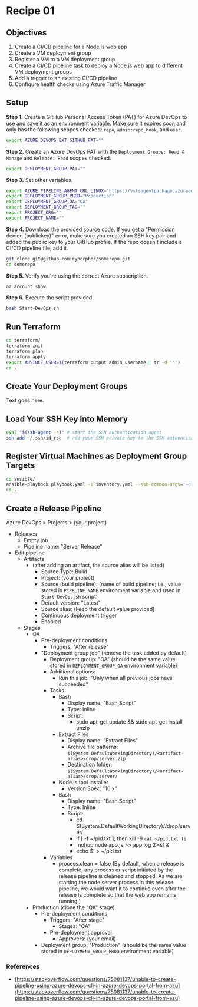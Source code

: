 # Recipe 01

## Objectives
1. Create a CI/CD pipeline for a Node.js web app
2. Create a VM deployment group
3. Register a VM to a VM deployment group
4. Create a CI/CD pipeline task to deploy a Node.js web app to different VM deployment groups
5. Add a trigger to an existing CI/CD pipeline
6. Configure health checks using Azure Traffic Manager

## Setup
**Step 1.** Create a GitHub Personal Access Token (PAT) for Azure DevOps to use and save it as an environment variable. Make sure it expires soon and only has the following scopes checked: `repo`, `admin:repo_hook`, and `user`. 
```bash
export AZURE_DEVOPS_EXT_GITHUB_PAT=""
```

**Step 2.** Create an Azure DevOps PAT with the `Deployment Groups: Read & Manage` and `Release: Read` scopes checked. 
```bash
export DEPLOYMENT_GROUP_PAT="" 
```

**Step 3.** Set other variables. 
```bash
export AZURE_PIPELINE_AGENT_URL_LINUX="https://vstsagentpackage.azureedge.net/agent/3.227.2/vsts-agent-linux-x64-3.227.2.tar.gz"
export DEPLOYMENT_GROUP_PROD="Production"
export DEPLOYMENT_GROUP_QA="QA"
export DEPLOYMENT_GROUP_TAG=""
export PROJECT_ORG=""
export PROJECT_NAME=""
```

**Step 4.** Download the provided source code. If you get a "Permission denied (publickey)" error, make sure you created an SSH key pair and added the public key to your GitHub profile. If the repo doesn't include a CI/CD pipeline file, add it.
```bash
git clone git@github.com:cyberphor/somerepo.git
cd somerepo
```

**Step 5.** Verify you're using the correct Azure subscription.
```bash
az account show
```

**Step 6.** Execute the script provided. 
```bash
bash Start-DevOps.sh
```

## Run Terraform
```bash
cd terraform/
terraform init
terraform plan
terraform apply
export ANSIBLE_USER=$(terraform output admin_username | tr -d '"')
cd ..
```

## Create Your Deployment Groups
Text goes here. 

## Load Your SSH Key Into Memory
```bash
eval "$(ssh-agent -s)" # start the SSH authentication agent
ssh-add ~/.ssh/id_rsa  # add your SSH private key to the SSH authentication agent
```

## Register Virtual Machines as Deployment Group Targets
```bash
cd ansible/
ansible-playbook playbook.yaml -i inventory.yaml --ssh-common-args='-o StrictHostKeyChecking=no'
cd ..
```

## Create a Release Pipeline
Azure DevOps > Projects > (your project)
* Releases
  * Empty job
  * Pipeline name: "Server Release"
* Edit pipeline 
  * Artifacts
    * (after adding an artifact, the source alias will be listed)
      * Source Type: Build
      * Project: (your project)
      * Source (build pipeline): (name of build pipeline; i.e., value stored in `PIPELINE_NAME` environment variable and used in `Start-DevOps.sh` script)
      * Default version: "Latest"
      * Source alias: (keep the default value provided)
      * Continuous deployment trigger
      * Enabled
  * Stages
    * QA 
      * Pre-deployment conditions
        * Triggers: "After release"
      * "Deployment group job" (remove the task added by default)
        * Deployment group: "QA" (should be the same value stored in `DEPLOYMENT_GROUP_QA` environment variable)
        * Additional options:
          * Run this job: "Only when all previous jobs have succeeded"
        * Tasks
          * Bash 
            * Display name: "Bash Script"
            * Type: Inline
            * Script:
              * sudo apt-get update && sudo apt-get install unzip
          * Extract Files
            * Display name: "Extract Files"
            * Archive file patterns: `$(System.DefaultWorkingDirectory)/<artifact-alias>/drop/server.zip` 
            * Destination folder: `$(System.DefaultWorkingDirectory)/<artifact-alias>/drop/server/`
          * Node.js tool installer
            * Version Spec: "10.x"
          * Bash
            * Display name: "Bash Script"
            * Type: Inline
            * Script:
              * cd $(System.DefaultWorkingDirectory)/<artifact-alias>/drop/server/
              * if [ -f ~/pid.txt ]; then kill -9 `cat ~/pid.txt fi`
              * `nohup node app.js >> app.log 2>&1 & 
              * echo $! > ~/pid.txt
        * Variables
          * process.clean = false (By default, when a release is complete, any process or script initiated by the release pipeline is cleaned and stopped. As we are starting the node server process in this release pipeline, we would want it to continue even after the release is complete so that the web app remains running.)
    * Production (clone the "QA" stage)
      * Pre-deployment conditions
        * Triggers: "After stage"
          * Stages: "QA"
        * Pre-deployment approval
          * Approvers: (your email)
      * Deployment group: "Production" (should be the same value stored in `DEPLOYMENT_GROUP_PROD` environment variable)

### References
* [https://stackoverflow.com/questions/75081137/unable-to-create-pipeline-using-azure-devops-cli-in-azure-devops-portal-from-azu](https://stackoverflow.com/questions/75081137/unable-to-create-pipeline-using-azure-devops-cli-in-azure-devops-portal-from-azu)